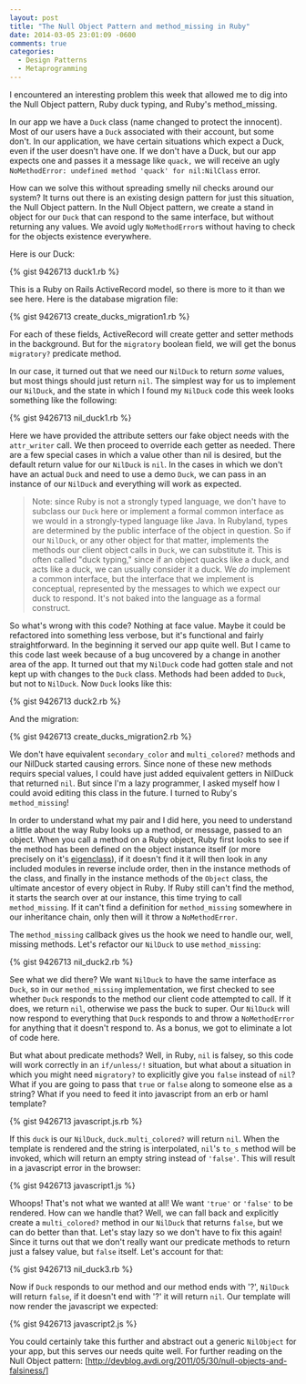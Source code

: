 ```yaml
---
layout: post
title: "The Null Object Pattern and method_missing in Ruby"
date: 2014-03-05 23:01:09 -0600
comments: true
categories:
  - Design Patterns
  - Metaprogramming
---
```


I encountered an interesting problem this week that allowed me to dig into the
Null Object pattern, Ruby duck typing, and Ruby's method_missing.

In our app we have a `Duck` class (name changed to protect the innocent). Most
of our users have a `Duck` associated with their account, but some don't. In
our application, we have certain situations which expect a Duck, even if the
user doesn't have one. If we don't have a Duck, but our app expects one and
passes it a message like `quack,` we will receive an ugly `NoMethodError:
undefined method 'quack' for nil:NilClass` error.

How can we solve this without spreading smelly nil checks around our system? It
turns out there is an existing design pattern for just this situation, the Null
Object pattern. In the Null Object pattern, we create a stand in object for our
`Duck` that can respond to the same interface, but without returning any
values. We avoid ugly `NoMethodError`s without having to check for the objects
existence everywhere.

Here is our Duck:

{% gist 9426713 duck1.rb %}

This is a Ruby on Rails ActiveRecord model, so there is more to it than we see
here. Here is the database migration file:

{% gist 9426713 create_ducks_migration1.rb %}

For each of these fields, ActiveRecord will create getter and setter methods in
the background. But for the `migratory` boolean field, we will get the bonus
`migratory?` predicate method.

In our case, it turned out that we need our `NilDuck` to return *some* values,
but most things should just return `nil`. The simplest way for us to implement
our `NilDuck`, and the state in which I found my `NilDuck` code this week looks
something like the following:

{% gist 9426713 nil_duck1.rb %}

Here we have provided the attribute setters our fake object needs with the
`attr_writer` call. We then proceed to override each getter as needed. There
are a few special cases in which a value other than nil is desired, but the
default return value for our `NilDuck` is `nil`. In the cases in which we don't
have an actual `Duck` and need to use a demo `Duck`, we can pass in an instance
of our `NilDuck` and everything will work as expected.

>Note: since Ruby is not a strongly typed language, we don't have to subclass
>our `Duck` here or implement a formal common interface as we would in a
>strongly-typed language like Java. In Rubyland, types are determined by the
>public interface of the object in question. So if our `NilDuck`, or any other
>object for that matter, implements the methods our client object calls in
>`Duck`, we can substitute it. This is often called "duck typing," since if an
>object quacks like a duck, and acts like a duck, we can usually consider it a
>duck. We *do* implement a common interface, but the interface that we
>implement is conceptual, represented by the messages to which we expect our
>duck to respond. It's not baked into the language as a formal construct.

So what's wrong with this code? Nothing at face value. Maybe it could be
refactored into something less verbose, but it's functional and fairly
straightforward. In the beginning it served our app quite well. But I came to
this code last week because of a bug uncovered by a change in another area of
the app. It turned out that my `NilDuck` code had gotten stale and not kept up
with changes to the `Duck` class. Methods had been added to `Duck`, but not to
`NilDuck`. Now `Duck` looks like this:

{% gist 9426713 duck2.rb %}

And the migration:

{% gist 9426713 create_ducks_migration2.rb %}

We don't have equivalent `secondary_color` and  `multi_colored?` methods and
our NilDuck started causing errors. Since none of these new methods requirs
special values, I could have just added equivalent getters in NilDuck that
returned `nil`. But since I'm a lazy programmer, I asked myself how I could
avoid editing this class in the future. I turned to Ruby's `method_missing`!

In order to understand what my pair and I did here, you need to understand a
little about the way Ruby looks up a method, or message, passed to an object.
When you call a method on a Ruby object, Ruby first looks to see if the method
has been defined on the object instance itself (or more precisely on it's
[eigenclass](http://en.wikipedia.org/wiki/Metaclass)), if it doesn't find it it
will then look in any included modules in reverse include order, then in the
instance methods of the class, and finally in the instance methods of the
`Object` class, the ultimate ancestor of every object in Ruby. If Ruby still
can't find the method, it starts the search over at our instance, this time
trying to call `method_missing`. If it can't find a definition for
`method_missing` somewhere in our inheritance chain, only then will it throw a
`NoMethodError`.

The `method_missing` callback gives us the hook we need to handle our, well,
missing methods. Let's refactor our `NilDuck` to use `method_missing`:

{% gist 9426713 nil_duck2.rb %}

See what we did there? We want `NilDuck` to have the same interface as `Duck`,
so in our `method_missing` implementation, we first checked to see whether
`Duck` responds to the method our client code attempted to call. If it does, we
return `nil`, otherwise we pass the buck to super. Our `NilDuck` will now
respond to everything that `Duck` responds to and throw a `NoMethodError` for
anything that it doesn't respond to. As a bonus, we got to eliminate a lot of
code here.

But what about predicate methods? Well, in Ruby, `nil` is falsey, so this code
will work correctly in an `if/unless/!` situation, but what about a situation
in which you might need `migratory?` to explicitly give you `false` instead of
`nil`? What if you are going to pass that `true` or `false` along to someone
else as a string? What if you need to feed it into javascript from an erb or
haml template?

{% gist 9426713 javascript.js.rb %}

If this `duck` is our `NilDuck`, `duck.multi_colored?` will return `nil`. When
the template is rendered and the string is interpolated, `nil`'s `to_s` method
will be invoked, which will return an empty string instead of `'false'`. This
will result in a javascript error in the browser:

{% gist 9426713 javascript1.js %}

Whoops! That's not what we wanted at all! We want `'true'` or `'false'` to be
rendered. How can we handle that? Well, we can fall back and explicitly create
a `multi_colored?` method in our `NilDuck` that returns `false`, but we can do
better than that. Let's stay lazy so we don't have to fix this again! Since it
turns out that we don't really want our predicate methods to return just a
falsey value, but `false` itself. Let's account for that:

{% gist 9426713 nil_duck3.rb %}

Now if `Duck` responds to our method and our method ends with '?', `NilDuck`
will return `false`, if it doesn't end with '?' it will return `nil`. Our
template will now render the javascript we expected:

{% gist 9426713 javascript2.js %}

You could certainly take this further and abstract out a generic `NilObject`
for your app, but this serves our needs quite well. For further reading on the
Null Object pattern:
[http://devblog.avdi.org/2011/05/30/null-objects-and-falsiness/]

